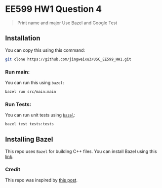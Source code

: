 # EE599 HW1 Question 4 

> Print name and major 
> Use Bazel and Google Test

## Installation

You can copy this using this command:

```bash
git clone https://github.com/jingweixu3/USC_EE599_HW1.git
```

### Run main:

You can run this using `bazel`:

```bash
bazel run src/main:main
```

### Run Tests:

You can run unit tests using [`bazel`](installing-bazel):

```bash
bazel test tests:tests
```

## Installing Bazel

This repo uses `Bazel` for building C++ files.
You can install Bazel using this [link](https://docs.bazel.build/versions/master/install.html).

### Credit

This repo was inspired by [this post](https://www.ratanparai.com/c++/writing-unit-tests-with-bazel/).
